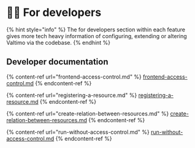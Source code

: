 # 👩‍💻 For developers

{% hint style="info" %}
The for developers section within each feature gives more tech heavy information of configuring, extending or altering Valtimo via the codebase.
{% endhint %}

## Developer documentation

{% content-ref url="frontend-access-control.md" %}
[frontend-access-control.md](frontend-access-control.md)
{% endcontent-ref %}

{% content-ref url="registering-a-resource.md" %}
[registering-a-resource.md](registering-a-resource.md)
{% endcontent-ref %}

{% content-ref url="create-relation-between-resources.md" %}
[create-relation-between-resources.md](create-relation-between-resources.md)
{% endcontent-ref %}

{% content-ref url="run-without-access-control.md" %}
[run-without-access-control.md](run-without-access-control.md)
{% endcontent-ref %}

